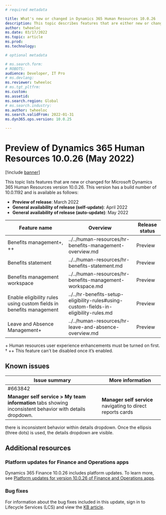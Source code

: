 ```yaml
---
# required metadata

title: What's new or changed in Dynamics 365 Human Resources 10.0.26 
description: This topic describes features that are either new or changed in the Dynamics 365 Human Resources version 10.0.26 preview release.
author: twheeloc
ms.date: 03/17/2022
ms.topic: article
ms.prod: 
ms.technology: 

# optional metadata

# ms.search.form: 
# ROBOTS: 
audience: Developer, IT Pro
# ms.devlang: 
ms.reviewer: twheeloc
# ms.tgt_pltfrm: 
ms.custom: 
ms.assetid: 
ms.search.region: Global
# ms.search.industry: 
ms.author: twheeloc
ms.search.validFrom: 2022-01-31 
ms.dyn365.ops.version: 10.0.25

---
```


# Preview of Dynamics 365 Human Resources 10.0.26 (May 2022)

[!include [banner](../../includes/preview-banner.md)]

This topic lists features that are new or changed for Microsoft Dynamics 365 Human Resources version 10.0.26. This version has a build number of 10.0.1192 and is 
available as follows:

- **Preview of release**: March 2022
- **General availability of release (self-update)**: April 2022
- **General availability of release (auto-update)**: May 2022

 | Feature name | Overview | Release status |
 |--------------|----------|----------------|
 |Benefits management+, ++|../../human-resources/hr-benefits-management-overview.md|Preview|
 |Benefits statement|../../human-resources/hr-benefits-statement.md|Preview|
 |Benefits management workspace|../../human-resources/hr-benefits-management-workspace.md|Preview|
 |Enable eligibility rules using custom fields in benefits management|../../hr-benefits-setup-eligibility-rules#using-custom-fields-in-eligibility-rules.md|Preview|
 |Leave and Absence Management+|../../human-resources/hr-leave-and-absence-overview.md|Preview|
 
\+ Human resources user experience enhancements must be turned on first.
&dagger; ++ This feature can't be disabled once it’s enabled.

## Known issues

| Issue summary | More information |
|--------------|----------|
|#663842
**Manager self service > My team information** tabs showing inconsistent behavior with details dropdown. |**Manager self service** navigating to direct reports cards 
there is inconsistent behavior within details dropdown. Once the ellipsis (three dots) is used, the details dropdown are visible. 


 
 ## Additional resources
 
 ### Platform updates for Finance and Operations apps
 Dynamics 365 Finance 10.0.26 includes platform updates. To learn more, see [Platform updates for version 10.0.26 of Finance and Operations apps](../../fin-ops-core/dev-itpro/get-started/whats-new-platform-updates-10-0-26.md). 
 
 ### Bug fixes
 For information about the bug fixes included in this update, sign in to Lifecycle Services (LCS) and view the [KB article](https://fix.lcs.dynamics.com/Issue/Details?bugId=662864). 
 
 

